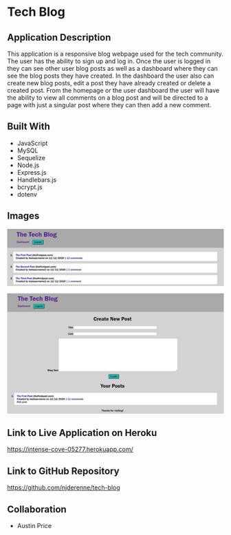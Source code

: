 # Tech Blog

## Application Description

This application is a responsive blog webpage used for the tech community. The user has the ability to sign up and log in. Once the user is logged in they can see other user blog posts as well as a dashboard where they can see the blog posts they have created. In the dashboard the user also can create new blog posts, edit a post they have already created or delete a created post. From the homepage or the user dashboard the user will have the ability to view all comments on a blog post and will be directed to a page with just a singular post where they can then add a new comment.

## Built With

* JavaScript
* MySQL
* Sequelize
* Node.js
* Express.js
* Handlebars.js
* bcrypt.js
* dotenv

## Images

![Home Page](https://github.com/njderenne/tech-blog/blob/develop/public/images/homepage.JPG?raw=true)


![Dashboard](https://github.com/njderenne/tech-blog/blob/develop/public/images/dashboard.JPG?raw=true)


## Link to Live Application on Heroku

https://intense-cove-05277.herokuapp.com/

## Link to GitHub Repository

https://github.com/njderenne/tech-blog

## Collaboration

* Austin Price